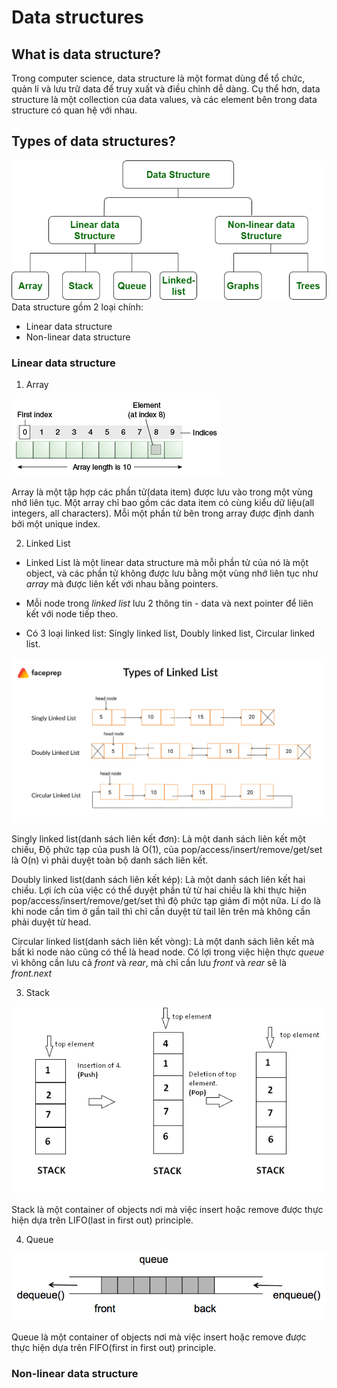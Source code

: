 # Data structures

## What is data structure?
Trong computer science, data structure là một format dùng để tổ chức, quản lí và lưu trữ data để truy xuất và điều chỉnh dễ dàng. Cụ thể hơn, data structure là một collection của data values, và các element bên trong data structure có quan hệ với nhau.
## Types of data structures?
![Types of data structures](imgs/types_of_data_structures.png)
Data structure gồm 2 loại chính:
- Linear data structure
- Non-linear data structure

### Linear data structure

1. Array

![Array](imgs/array.gif)

Array là một tập hợp các phần tử(data item) được lưu vào trong một vùng nhớ liên tục. Một array chỉ bao gồm các data item có cùng kiểu dữ liệu(all integers, all characters). Mỗi một phần tử bên trong array được định danh bởi một unique index.

2. Linked List

- Linked List là một linear data structure mà mỗi phần tử của nó là một object, và các phần tử không được lưu bằng một vùng nhớ liên tục như *array* mà được liên kết với nhau bằng pointers.

- Mỗi node trong *linked list* lưu 2 thông tin - data và next pointer để liên kết với node tiếp theo.

- Có 3 loại linked list: Singly linked list, Doubly linked list, Circular linked list.

![Types of linked list](imgs/types_of_linked_list.png)

Singly linked list(danh sách liên kết đơn): Là một danh sách liên kết một chiều, Độ phức tạp của push là O(1), của pop/access/insert/remove/get/set là O(n) vì phải duyệt toàn bộ danh sách liên kết.

Doubly linked list(danh sách liên kết kép): Là một danh sách liên kết hai chiều. Lợi ích của việc có thể duyệt phần tử từ hai chiều là khi thực hiện pop/access/insert/remove/get/set thì độ phức tạp giảm đi một nữa. Lí do là khi node cần tìm ở gần tail thì chỉ cần duyệt từ tail lên trên mà không cần phải duyệt từ head.

Circular linked list(danh sách liên kết vòng): Là một danh sách liên kết mà bất kì node nào cũng có thể là head node. Có lợi trong việc hiện thực *queue* vì không cần lưu cả *front* và *rear*, mà chỉ cần lưu *front* và *rear* sẽ là *front.next*

3. Stack

![Stack](imgs/stack.png)

Stack là một container of objects nơi mà việc insert hoặc remove được thực hiện dựa trên LIFO(last in first out) principle.

4. Queue

![Queue](imgs/queue.png)

Queue là một container of objects nơi mà việc insert hoặc remove được thực hiện dựa trên FIFO(first in first out) principle.

### Non-linear data structure